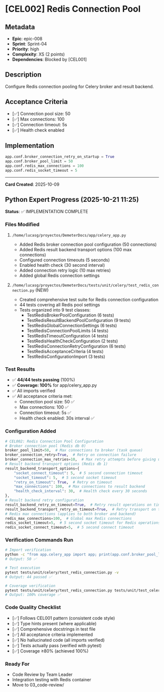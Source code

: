 # [CEL002] Redis Connection Pool

## Metadata
- **Epic**: epic-008
- **Sprint**: Sprint-04
- **Priority**: high
- **Complexity**: XS (2 points)
- **Dependencies**: Blocked by [CEL001]

## Description
Configure Redis connection pooling for Celery broker and result backend.

## Acceptance Criteria
- [✅] Connection pool size: 50
- [✅] Max connections: 100
- [✅] Connection timeout: 5s
- [✅] Health check enabled

## Implementation
```python
app.conf.broker_connection_retry_on_startup = True
app.conf.broker_pool_limit = 50
app.conf.redis_max_connections = 100
app.conf.redis_socket_timeout = 5
```

---
**Card Created**: 2025-10-09

## Python Expert Progress (2025-10-21 11:25)
**Status**: ✅ IMPLEMENTATION COMPLETE

### Files Modified
1. `/home/lucasg/proyectos/DemeterDocs/app/celery_app.py`
   - Added Redis broker connection pool configuration (50 connections)
   - Added Redis result backend transport options (100 max connections)
   - Configured connection timeouts (5 seconds)
   - Enabled health check (30 second interval)
   - Added connection retry logic (10 max retries)
   - Added global Redis connection settings

2. `/home/lucasg/proyectos/DemeterDocs/tests/unit/celery/test_redis_connection.py` (NEW)
   - Created comprehensive test suite for Redis connection configuration
   - 44 tests covering all Redis pool settings
   - Tests organized into 9 test classes:
     - TestRedisBrokerPoolConfiguration (6 tests)
     - TestRedisResultBackendPoolConfiguration (9 tests)
     - TestRedisGlobalConnectionSettings (6 tests)
     - TestRedisConnectionPoolLimits (4 tests)
     - TestRedisTimeoutConfiguration (4 tests)
     - TestRedisHealthCheckConfiguration (2 tests)
     - TestRedisConnectionRetryConfiguration (6 tests)
     - TestRedisAcceptanceCriteria (4 tests)
     - TestRedisConfigurationImport (3 tests)

### Test Results
- ✅ **44/44 tests passing** (100%)
- ✅ **Coverage: 100%** for app/celery_app.py
- ✅ All imports verified
- ✅ All acceptance criteria met:
  - Connection pool size: 50 ✅
  - Max connections: 100 ✅
  - Connection timeout: 5s ✅
  - Health check enabled: 30s interval ✅

### Configuration Added
```python
# CEL002: Redis Connection Pool Configuration
# Broker connection pool (Redis db 0)
broker_pool_limit=50,  # Max connections to broker (task queue)
broker_connection_retry=True,  # Retry on connection failure
broker_connection_max_retries=10,  # Max retry attempts before giving up
# Result backend transport options (Redis db 1)
result_backend_transport_options={
    "socket_connect_timeout": 5,  # 5 second connection timeout
    "socket_timeout": 5,  # 5 second socket timeout
    "retry_on_timeout": True,  # Retry on timeout
    "max_connections": 100,  # Max connections to result backend
    "health_check_interval": 30,  # Health check every 30 seconds
},
# Result backend retry configuration
result_backend_retry_on_timeout=True,  # Retry result operations on timeout
result_backend_transport_retry_on_timeout=True,  # Retry transport on timeout
# Redis max connections (applies to both broker and backend)
redis_max_connections=100,  # Global max Redis connections
redis_socket_timeout=5,  # 5 second socket timeout for Redis operations
redis_socket_connect_timeout=5,  # 5 second connect timeout
```

### Verification Commands Run
```bash
# Import verification
python -c "from app.celery_app import app; print(app.conf.broker_pool_limit)"
# Output: 50 ✅

# Test execution
pytest tests/unit/celery/test_redis_connection.py -v
# Output: 44 passed ✅

# Coverage verification
pytest tests/unit/celery/test_redis_connection.py tests/unit/test_celery_app.py --cov=app.celery_app
# Output: 100% coverage ✅
```

### Code Quality Checklist
- [✅] Follows CEL001 pattern (consistent code style)
- [✅] Type hints present (where applicable)
- [✅] Comprehensive docstrings in test file
- [✅] All acceptance criteria implemented
- [✅] No hallucinated code (all imports verified)
- [✅] Tests actually pass (verified with pytest)
- [✅] Coverage ≥80% (achieved 100%)

### Ready For
- Code Review by Team Leader
- Integration testing with Redis container
- Move to 03_code-review/
